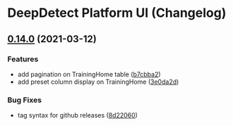 # DeepDetect Platform UI (Changelog)

## [0.14.0](https://github.com/jolibrain/platform_ui/compare/v0.13.10...v0.14.0) (2021-03-12)

### Features

* add pagination on TrainingHome table ([b7cbba2](https://github.com/jolibrain/platform_ui/commit/b7cbba294eb51fc98a608b092ce08c69d1e309e1))
* add preset column display on TrainingHome ([3e0da2d](https://github.com/jolibrain/platform_ui/commit/3e0da2dbffca68a868e1f7659704fe28c947e9fc))

### Bug Fixes

* tag syntax for github releases ([8d22060](https://github.com/jolibrain/platform_ui/commit/8d2206093a2c39797691ff97c93e1492d4ddea99))
